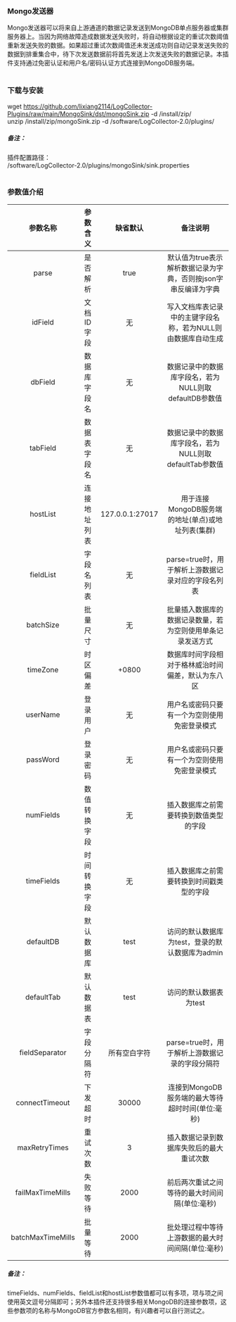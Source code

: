 ### Mongo发送器  
Mongo发送器可以将来自上游通道的数据记录发送到MongoDB单点服务器或集群服务器上。当因为网络故障造成数据发送失败时，将自动根据设定的重试次数阈值重新发送失败的数据。如果超过重试次数阈值还未发送成功则自动记录发送失败的数据到排重集合中，待下次发送数据前将首先发送上次发送失败的数据记录。本插件支持通过免密认证和用户名/密码认证方式连接到MongoDB服务端。  
​      

### 下载与安装  
wget https://github.com/lixiang2114/LogCollector-Plugins/raw/main/MongoSink/dst/mongoSink.zip -d /install/zip/  
unzip  /install/zip/mongoSink.zip -d /software/LogCollector-2.0/plugins/    

##### 备注：  
插件配置路径：  
 /software/LogCollector-2.0/plugins/mongoSink/sink.properties  
​      

### 参数值介绍  
|参数名称|参数含义|缺省默认|备注说明|
|:-----:|:-------:|:-------:|:-------:|
|parse|是否解析|true|默认值为true表示解析数据记录为字典，否则按json字串反编译为字典|
|idField|文档ID字段|无|写入文档库表记录中的主键字段名称，若为NULL则由数据库自动生成|
|dbField|数据库字段名|无|数据记录中的数据库字段名，若为NULL则取defaultDB参数值|
|tabField|数据表字段名|无|数据记录中的数据库字段名，若为NULL则取defaultTab参数值|
|hostList|连接地址列表|127.0.0.1:27017|用于连接MongoDB服务端的地址(单点)或地址列表(集群)|
|fieldList|字段名列表|无|parse=true时，用于解析上游数据记录对应的字段名列表|
|batchSize|批量尺寸|无|批量插入数据库的数据记录数量，若为空则使用单条记录发送方式|
|timeZone|时区偏差|+0800|数据库时间字段相对于格林威治时间偏差，默认为东八区|
|userName|登录用户|无|用户名或密码只要有一个为空则使用免密登录模式|
|passWord|登录密码|无|用户名或密码只要有一个为空则使用免密登录模式|
|numFields|数值转换字段|无|插入数据库之前需要转换到数值类型的字段|
|timeFields|时间转换字段|无|插入数据库之前需要转换到时间戳类型的字段|
|defaultDB|默认数据库|test|访问的默认数据库为test，登录的默认数据库为admin|
|defaultTab|默认数据表|test|访问的默认数据表为test|
|fieldSeparator|字段分隔符|所有空白字符|parse=true时，用于解析上游数据记录的字段分隔符|
|connectTimeout|下发超时|30000|连接到MongoDB服务端的最大等待超时时间(单位:毫秒)|
|maxRetryTimes|重试次数|3|插入数据记录到数据库失败后的最大重试次数|
|failMaxTimeMills|失败等待|2000|前后两次重试之间等待的最大时间间隔(单位:毫秒)|
|batchMaxTimeMills|批量等待|2000|批处理过程中等待上游数据的最大时间间隔(单位:毫秒)|
##### 备注：  
timeFields、numFields、fieldList和hostList参数值都可以有多项，项与项之间使用英文逗号分隔即可；另外本插件还支持很多相关MongoDB的连接参数项，这些参数项的名称与MongoDB官方参数名相同，有兴趣者可以自行测试之。  